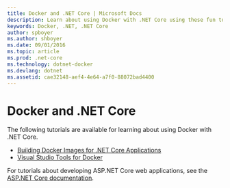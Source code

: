 ```yaml
---
title: Docker and .NET Core | Microsoft Docs
description: Learn about using Docker with .NET Core using these fun tutorials.
keywords: Docker, .NET, .NET Core
author: spboyer
ms.author: shboyer
ms.date: 09/01/2016
ms.topic: article
ms.prod: .net-core
ms.technology: dotnet-docker
ms.devlang: dotnet
ms.assetid: cae32148-aef4-4e64-a7f0-88072bad4400
---
```


# Docker and .NET Core 

The following tutorials are available for learning about using Docker with .NET Core.

- [Building Docker Images for .NET Core Applications](building-net-docker-images.md)
- [Visual Studio Tools for Docker](visual-studio-tools-for-docker.md)

For tutorials about developing ASP.NET Core web applications, see the [ASP.NET Core documentation](/aspnet/core/).
